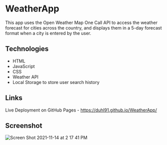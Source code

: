 # WeatherApp
This app uses the Open Weather Map One Call API to access the weather forecast for cities across the country, and displays them in a 5-day forecast format when a city is entered by the user.

## Technologies
* HTML
* JavaScript
* CSS
* Weather API
* Local Storage to store user search history

## Links
Live Deployment on GitHub Pages - https://duhl91.github.io/WeatherApp/

## Screenshot
![Screen Shot 2021-11-14 at 2 17 41 PM](https://user-images.githubusercontent.com/84102220/141695229-f6bfec7b-5410-4513-a788-b7336775f1ac.png)
